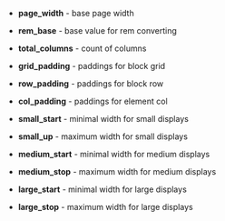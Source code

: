 - __page_width__ - base page width
- __rem_base__ - base value for rem converting
- __total_columns__ - count of columns

- __grid_padding__ - paddings for block grid
- __row_padding__ - paddings for block row
- __col_padding__ - paddings for element col

- __small_start__ - minimal width for small displays
- __small_up__ - maximum width for small displays

- __medium_start__ - minimal width for medium displays
- __medium_stop__ - maximum width for medium displays

- __large_start__ - minimal width for large displays
- __large_stop__ - maximum width for large displays
